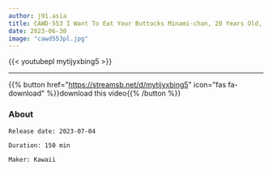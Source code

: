 ```yaml
---
author: j91.asia
title: CAWD-553 I Want To Eat Your Buttocks Minami-chan, 20 Years Old, Is A Part-time Hairdresser Who Looks Just Like That Girl Who Is In Demand On TV, Commercials, And Movies
date: 2023-06-30
image: "cawd553pl.jpg"
---
```



{{< youtubepl mytijyxbing5 >}}
___

{{% button href="https://streamsb.net/d/mytijyxbing5" icon="fas fa-download" %}}download this video{{% /button %}}
### About

`Release date: 2023-07-04`

`Duration: 150 min`

`Maker:	Kawaii`